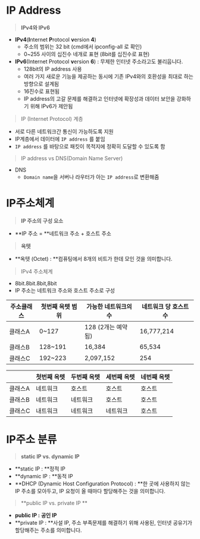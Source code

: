 # IP Address

> **IPv4와 IPv6**

- **IPv4**(**I**nternet **P**rotocol **v**ersion **4**) 
  - 주소의 범위는 32 bit (cmd에서 ipconfig-all 로 확인)
  - 0~255 사이의 십진수 네개로 표현 (8bit를 십진수로 표현)
- **IPv6**(Internet Protocol **v**ersion **6**) : 무제한 인터넷 주소라고도 불리웁니다. 
  - 128bit의 IP address 사용
  - 여러 가지 새로운 기능을 제공하는 동시에 기존 IPv4와의 호환성을 최대로 하는 방향으로 설계됨
  - 16진수로 표현됨
  - IP address의 고갈 문제를 해결하고 인터넷에 확장성과 데이터 보안을 강화하기 위해 IPv6가 제안됨

> IP (Internet Protocol) 계층

- 서로 다른 네트워크간 통신이 가능하도록 지원
- IP계층에서 데이터에 `IP address` 를 붙임
- `IP address` 를 바탕으로 패킷이 목적지에 정확히 도달할 수 있도록 함

> IP address vs DNS(Domain Name Server)

- DNS
  - `Domain name`을 서버나 라우터가 아는 `IP address`로 변환해줌

# IP주소체계

> **IP 주소의 구성 요소**

- **IP 주소 = **네트워크 주소 + 호스트 주소

> **옥텟**

- **옥텟 (Octet) : **컴퓨팅에서 8개의 비트가 한데 모인 것을 의미합니다. 

> IPv4 주소체계

- 8bit.8bit.8bit,8bit
- IP 주소는 네트워크 주소와 호스트 주소로 구성

| 주소클래스 | 첫번째 옥텟 범위 | 가능한 네트워크의 수   | 네트워크 당 호스트 수 |
| ----- | --------- | ------------- | ------------ |
| 클래스A  | 0~127     | 128 (2개는 예약됨) | 16,777,214   |
| 클래스B  | 128~191   | 16,384        | 65,534       |
| 클래스C  | 192~223   | 2,097,152     | 254          |

|      | 첫번째 옥텟 | 두번째 옥텟 | 세번째 옥텟 | 네번째 옥텟 |
| ---- | ------ | ------ | ------ | ------ |
| 클래스A | 네트워크   | 호스트    | 호스트    | 호스트    |
| 클래스B | 네트워크   | 네트워크   | 호스트    | 호스트    |
| 클래스C | 내트워크   | 네트워크   | 네트워크   | 호스트    |

# IP주소 분류

> **static IP vs. dynamic IP**

- **static IP : **정적 IP
- **dynamic IP : **동적 IP
- **DHCP (Dynamic Host Configuration Protocol) : **한 곳에 사용하지 않는 IP 주소를 모아두고, IP 요청이 올 때마다 할당해주는 것을 의미합니다.

> **public IP vs. private IP **

- **public IP : **공인 IP****
- **private IP : **사설 IP, 주소 부족문제를 해결하기 위해 사용된, 인터넷 공유기가 할당해주는 주소를 의미합니다. 